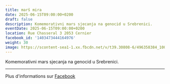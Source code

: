 ```yaml
---
title: marš mira
date: 2025-06-15T09:00:00+0200
draft: false
description: Komemorativni mars sjecanja na genocid u Srebrenici.
eventDate: 2025-06-15T09:00:00+0200
location: Rue Chasseral 3 2053 Cernier
facebook_id: '1403473444164976'
weight: 30
image: https://scontent-sea1-1.xx.fbcdn.net/v/t39.30808-6/496358384_1007574214836511_4806363768185633011_n.jpg?_nc_cat=102&ccb=1-7&_nc_sid=9e60e4&_nc_ohc=XTiXfMAC9eYQ7kNvwF8e-BL&_nc_oc=AdkY2nyLGkmDLNGIDVjachedAFrIJM8bfxxhyQcOcwlaiISR475e-YQY8FD2MlBHgqM&_nc_zt=23&_nc_ht=scontent-sea1-1.xx&edm=ABTKTjYEAAAA&_nc_gid=N8R5mOMyBG4n9qX8f_tMDg&oh=00_AfJjJuuAsLF-6M5BrmfAFc2TGKlSo2B4Tcj_c7EFTJ-9Cw&oe=6836F42E
---
```


Komemorativni mars sjecanja na genocid u Srebrenici.

---

Plus d'informations sur [Facebook](https://facebook.com/events/1403473444164976)